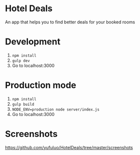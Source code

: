 # Hotel Deals
An app that helps you to find better deals for your booked rooms

# Development

1. `npm install`
2. `gulp dev`
3. Go to localhost:3000

# Production mode

1. `npm install`
2. `gulp build`
3. `NODE_ENV=production node server/index.js`
4. Go to localhost:3000

# Screenshots

https://github.com/yufuluo/HotelDeals/tree/master/screenshots
